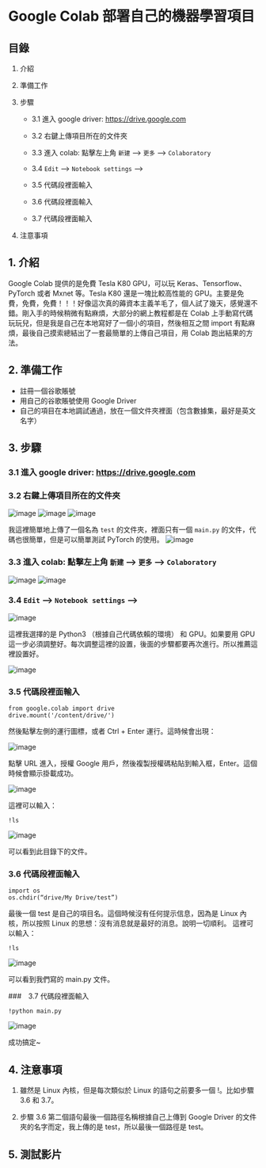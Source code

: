 # Google Colab 部署自己的機器學習項目

## 目錄

1. 介紹
 
2. 準備工作
   
3. 步驟
   
   - 3.1 進入 google driver: https://drive.google.com
     
   - 3.2 右鍵上傳項目所在的文件夾
     
   - 3.3 進入 colab: 點擊左上角 `新建` --> `更多` --> `Colaboratory`
     
   - 3.4 `Edit` --> `Notebook settings` -->

   - 3.5 代碼段裡面輸入
     
   - 3.6 代碼段裡面輸入
     
   - 3.7 代碼段裡面輸入
     
4. 注意事項

## 1. 介紹

Google Colab 提供的是免費 Tesla K80 GPU，可以玩 Keras、Tensorflow、PyTorch 或者 Mxnet 等。Tesla K80 還是一塊比較高性能的 GPU。主要是免費，免費，免費！！！好像這次真的薅資本主義羊毛了，個人試了幾天，感覺還不錯。剛入手的時候稍微有點麻煩，大部分的網上教程都是在 Colab 上手動寫代碼玩玩兒，但是我是自己在本地寫好了一個小的項目，然後相互之間 import 有點麻煩，最後自己摸索總結出了一套最簡單的上傳自己項目，用 Colab 跑出結果的方法。

## 2. 準備工作

- 註冊一個谷歌賬號
- 用自己的谷歌賬號使用 Google Driver
- 自己的項目在本地調試通過，放在一個文件夾裡面（包含數據集，最好是英文名字）

## 3. 步驟

### 3.1 進入 google driver: https://drive.google.com

### 3.2 右鍵上傳項目所在的文件夾

![image](https://github.com/muchen0926/Artificial-Intelligence-Interim-Report/blob/main/3.2.1.png)
![image](https://github.com/muchen0926/Artificial-Intelligence-Interim-Report/blob/main/3.2.2.png)
![image](https://github.com/muchen0926/Artificial-Intelligence-Interim-Report/blob/main/3.2.3.png)

我這裡簡單地上傳了一個名為 `test` 的文件夾，裡面只有一個 `main.py` 的文件，代碼也很簡單，但是可以簡單測試 PyTorch 的使用。
![image](https://github.com/muchen0926/Artificial-Intelligence-Interim-Report/blob/main/3.2.4.png)

### 3.3 進入 colab: 點擊左上角 `新建` --> `更多` --> `Colaboratory`

![image](https://github.com/muchen0926/Artificial-Intelligence-Interim-Report/blob/main/3.3.1.png)
![image](https://github.com/muchen0926/Artificial-Intelligence-Interim-Report/blob/main/3.3.2.png)

### 3.4 `Edit` --> `Notebook settings` -->

![image](https://github.com/muchen0926/Artificial-Intelligence-Interim-Report/blob/main/3.4.png)

這裡我選擇的是 Python3 （根據自己代碼依賴的環境） 和 GPU。如果要用 GPU 這一步必須調整好。每次調整這裡的設置，後面的步驟都要再次進行。所以推薦這裡設置好。

![image](https://github.com/muchen0926/Artificial-Intelligence-Interim-Report/blob/main/3.4.2.png)

### 3.5 代碼段裡面輸入


    from google.colab import drive
    drive.mount('/content/drive/')
   
然後點擊左側的運行圖標，或者 Ctrl + Enter 運行。這時候會出現：

![image](https://github.com/muchen0926/Artificial-Intelligence-Interim-Report/blob/main/3.5.png)

點擊 URL 進入，授權 Google 用戶，然後複製授權碼粘貼到輸入框，Enter。這個時候會顯示掛載成功。

![image](https://github.com/muchen0926/Artificial-Intelligence-Interim-Report/blob/main/3.5.2.png)

這裡可以輸入：

    !ls

![image](https://github.com/muchen0926/Artificial-Intelligence-Interim-Report/blob/main/3.5.3.png)

可以看到此目錄下的文件。

### 3.6 代碼段裡面輸入

    import os
    os.chdir(“drive/My Drive/test”)

最後一個 test 是自己的項目名。這個時候沒有任何提示信息，因為是 Linux 內核，所以按照 Linux 的思想：沒有消息就是最好的消息。說明一切順利。 
這裡可以輸入：

    !ls
   
![image](https://github.com/muchen0926/Artificial-Intelligence-Interim-Report/blob/main/3.6.png)

可以看到我們寫的 main.py 文件。

###　3.7 代碼段裡面輸入

    !python main.py

![image](https://github.com/muchen0926/Artificial-Intelligence-Interim-Report/blob/main/3.7.png)

成功搞定~
  
## 4. 注意事項

1. 雖然是 Linux 內核，但是每次類似於 Linux 的語句之前要多一個 !。比如步驟 3.6 和 3.7。
  
2. 步驟 3.6 第二個語句最後一個路徑名稱根據自己上傳到 Google Driver 的文件夾的名字而定，我上傳的是 test，所以最後一個路徑是 test。

## 5. 測試影片

